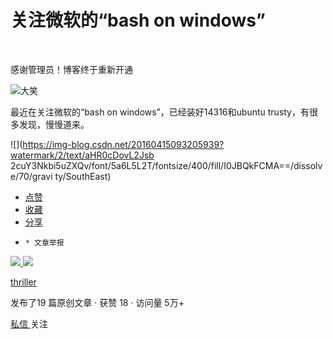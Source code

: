 # 关注微软的“bash on windows”

﻿﻿

感谢管理员！博客终于重新开通

![大笑](http://static.blog.csdn.net/xheditor/xheditor_emot/default/laugh.gif)

最近在关注微软的“bash on windows”，已经装好14316和ubuntu trusty，有很多发现，慢慢道来。

![](https://img-blog.csdn.net/20160415093205939?watermark/2/text/aHR0cDovL2Jsb
2cuY3Nkbi5uZXQv/font/5a6L5L2T/fontsize/400/fill/I0JBQkFCMA==/dissolve/70/gravi
ty/SouthEast)

  * [ 点赞  ](javascript:;)
  * [ 收藏  ](javascript:;)
  * [ 分享 ](javascript:;)
  *     * 文章举报 

[ ![](https://profile.csdnimg.cn/2/1/1/3_thriller)
![](https://g.csdnimg.cn/static/user-reg-year/1x/20.png)
](https://blog.csdn.net/thriller)

[ thriller ](https://blog.csdn.net/thriller)

发布了19 篇原创文章  ·  获赞 18  ·  访问量 5万+

[ 私信 ](https://im.csdn.net/im/main.html?userName=thriller) 关注


